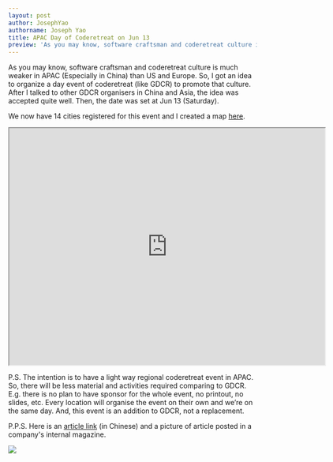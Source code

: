 ```yaml
---
layout: post
author: JosephYao
authorname: Joseph Yao
title: APAC Day of Coderetreat on Jun 13
preview: 'As you may know, software craftsman and coderetreat culture is much weaker in APAC (Especially in China) than US and Europe. So, I got an idea to organize a day event of coderetreat (like GDCR) to promote that culture.'
---
```


As you may know, software craftsman and coderetreat culture is much weaker in APAC (Especially in China) than US and Europe. So, I got an idea to organize a day event of coderetreat (like GDCR) to promote that culture. After I talked to other GDCR organisers in China and Asia, the idea was accepted quite well. Then, the date was set at Jun 13 (Saturday).

We now have 14 cities registered for this event and I created a map [here](https://www.google.com/maps/d/viewer?mid=zFRRheM6-9AQ.k8wlhsC1wCNY&usp=sharing). 

<iframe src="https://www.google.com/maps/d/u/0/embed?mid=1lsAFrsPkiHnp0vUpqW_50NJQiuI" width="640" height="480"></iframe>

P.S. The intention is to have a light way regional coderetreat event in APAC. So, there will be less material and activities required comparing to GDCR. E.g. there is no plan to have sponsor for the whole event, no printout, no slides, etc. Every location will organise the event on their own and we’re on the same day. And, this event is an addition to GDCR, not a replacement.

P.P.S. Here is an [article link](http://blog.csdn.net/uxyheaven/article/details/46488069) (in Chinese) and a picture of article posted in a company's internal magazine.

![](/images/APACdayofCoderetreat.jpg)
